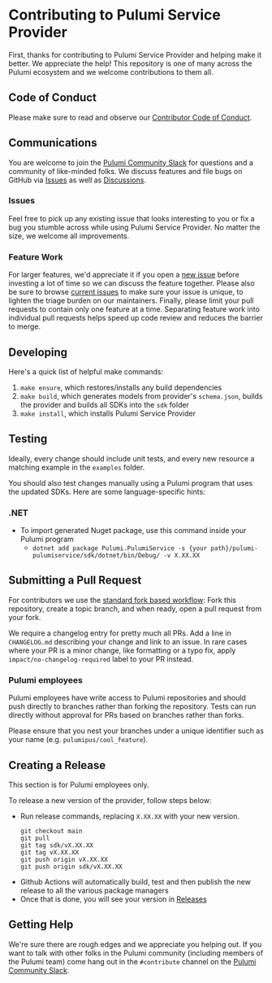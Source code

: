 # Contributing to Pulumi Service Provider

First, thanks for contributing to Pulumi Service Provider and helping make it better. We appreciate the help!
This repository is one of many across the Pulumi ecosystem and we welcome contributions to them all.

## Code of Conduct

Please make sure to read and observe our [Contributor Code of Conduct](./CODE-OF-CONDUCT.md).

## Communications

You are welcome to join the [Pulumi Community Slack](https://slack.pulumi.com/) for questions and a community of like-minded folks.
We discuss features and file bugs on GitHub via [Issues](https://github.com/pulumi/pulumi-pulumiservice/issues) as well as [Discussions](https://github.com/pulumi/pulumi-pulumiservice/discussions).

### Issues

Feel free to pick up any existing issue that looks interesting to you or fix a bug you stumble across while using Pulumi Service Provider. No matter the size, we welcome all improvements.

### Feature Work

For larger features, we'd appreciate it if you open a [new issue](https://github.com/pulumi/pulumi-pulumiservice/issues/new) before investing a lot of time so we can discuss the feature together.
Please also be sure to browse [current issues](https://github.com/pulumi/pulumi-pulumiservice/issues) to make sure your issue is unique, to lighten the triage burden on our maintainers.
Finally, please limit your pull requests to contain only one feature at a time. Separating feature work into individual pull requests helps speed up code review and reduces the barrier to merge.

## Developing

Here's a quick list of helpful make commands:

1. `make ensure`, which restores/installs any build dependencies
1. `make build`, which generates models from provider's `schema.json`, builds the provider and builds all SDKs into the `sdk` folder
1. `make install`, which installs Pulumi Service Provider

## Testing

Ideally, every change should include unit tests, and every new resource a matching example in the `examples` folder.

You should also test changes manually using a Pulumi program that uses the updated SDKs. Here are some language-specific hints:

### .NET
- To import generated Nuget package, use this command inside your Pulumi program
  - `dotnet add package Pulumi.PulumiService -s {your path}/pulumi-pulumiservice/sdk/dotnet/bin/Debug/ -v X.XX.XX`

## Submitting a Pull Request

For contributors we use the [standard fork based workflow](https://gist.github.com/Chaser324/ce0505fbed06b947d962): Fork this repository, create a topic branch, and when ready, open a pull request from your fork.

We require a changelog entry for pretty much all PRs. Add a line in `CHANGELOG.md` describing your change and link to an issue. In rare cases where your PR is a minor change, like formatting or a typo fix, apply `impact/no-changelog-required` label to your PR instead.

### Pulumi employees

Pulumi employees have write access to Pulumi repositories and should push directly to branches rather than forking the repository. Tests can run directly without approval for PRs based on branches rather than forks.

Please ensure that you nest your branches under a unique identifier such as your name (e.g. `pulumipus/cool_feature`).

## Creating a Release

This section is for Pulumi employees only. 

To release a new version of the provider, follow steps below:
- Run release commands, replacing `X.XX.XX` with your new version.
     ```
     git checkout main
     git pull
     git tag sdk/vX.XX.XX
     git tag vX.XX.XX
     git push origin vX.XX.XX
     git push origin sdk/vX.XX.XX
     ```
- Github Actions will automatically build, test and then publish the new release to all the various package managers
- Once that is done, you will see your version in [Releases](https://github.com/pulumi/pulumi-pulumiservice/releases)

## Getting Help

We're sure there are rough edges and we appreciate you helping out. If you want to talk with other folks in the Pulumi community (including members of the Pulumi team) come hang out in the `#contribute` channel on the [Pulumi Community Slack](https://slack.pulumi.com/).